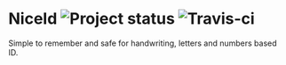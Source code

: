 NiceId ![Project status](http://stillmaintained.com/shtirlic/niceid.png) ![Travis-ci](https://secure.travis-ci.org/shtirlic/niceid.png)
==============

Simple to remember and safe for handwriting, letters and numbers based ID.
